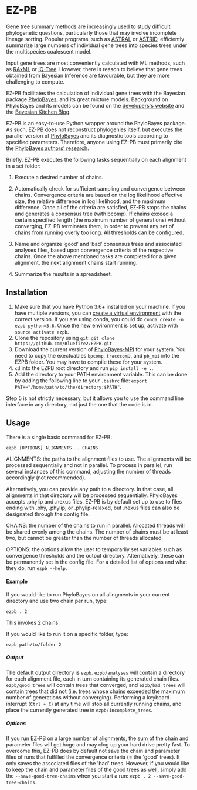 # EZ-PB

Gene tree summary methods are increasingly used to study difficult phylogenetic questions, particularly those that may involve incomplete lineage sorting. Popular programs, such as [ASTRAL](https://github.com/smirarab/ASTRAL) or [ASTRID](https://github.com/pranjalv123/ASTRID), efficiently summarize large numbers of individual gene trees into species trees under the multispecies coalescent model. 

Input gene trees are most conveniently calculated with ML methods, such as [RAxML](https://github.com/stamatak/standard-RAxML) or [IQ-Tree](https://github.com/Cibiv/IQ-TREE). However, there is reason to believe that gene trees obtained from Bayesian Inference are favourable, but they are more challenging to compute.

EZ-PB facilitates the calculation of individual gene trees with the Bayesian package [PhyloBayes](https://github.com/bayesiancook/phylobayes), and its great mixture models. Background on PhyloBayes and its models can be found on the [developers's website](http://www.atgc-montpellier.fr/phylobayes/) and the [Bayesian Kitchen Blog](http://bayesiancook.blogspot.com/).

EZ-PB is an easy-to-use Python wrapper around the PhyloBayes package. As such, EZ-PB does not reconstruct phylogenies itself, but executes the parallel version of [PhyloBayes](https://github.com/bayesiancook/pbmpi) and its diagnostic tools according to specified parameters. Therefore, anyone using EZ-PB must primarily cite the [PhyloBayes authors' research](http://www.atgc-montpellier.fr/phylobayes/paper.php). 

Briefly, EZ-PB executes the following tasks sequentially on each alignment in a set folder: 
  
1. Execute a desired number of chains.
      
2. Automatically check for sufficient sampling and convergence between chains. Convergence criteria are based on the log likelihood effective size, the relative difference in log likelihood, and the maximum difference. Once all of the criteria are satisfied, EZ-PB stops the chains and generates a consensus tree (with bcomp). If chains exceed a certain specified length (the maximum number of generations) without converging, EZ-PB terminates them, in order to prevent any set of chains from running overly too long. All thresholds can be configured.
            
3. Name and organize ‘good’ and ‘bad’ consensus trees and associated analyses files, based upon convergence criteria of the respective chains. Once the above mentioned tasks are completed for a given alignment, the next alignment chains start running.
      
4. Summarize the results in a spreadsheet.

## Installation

1. Make sure that you have Python 3.6+ installed on your machine. If you have multiple versions, you can [create a virtual environment](https://conda.io/docs/user-guide/tasks/manage-environments.html#creating-an-environment-with-commands) with the correct version. If you are using conda, you could do `conda create -n ezpb python=3.6`. Once the new environment is set up, activate with `source activate ezpb`.
2. Clone the repository using `git`: `git clone https://github.com/Bluefire2/EZPB.git`
3. Download the current version of [PhyloBayes-MPI](https://github.com/bayesiancook/pbmpi) for your system. You need to copy the exectuables `bpcomp`, `tracecom`p, and `pb_mpi` into the EZPB folder. You may have to compile these for your system.
4. `cd` into the EZPB root directory and run `pip install -e .`.
5. Add the directory to your PATH environment variable. This can be done by adding the following line to your `.bashrc` file: `export PATH="/home/path/to/the/directory:$PATH"`.

Step 5 is not strictly necessary, but it allows you to use the command line interface in any directory, not just the one that the code is in.

## Usage

There is a single basic command for EZ-PB:

`ezpb [OPTIONS] ALIGNMENTS... CHAINS`

ALIGNMENTS: the paths to the alignment files to use. The alignments will be processed sequentially and not in parallel. To process in parallel, run several instances of this command, adjusting the number of threads accordingly (not recommended).

Alternatively, you can provide any path to a directory. In that case, all alignments in that directory will be processed sequentially. PhyloBayes accepts .phylip and .nexus files. EZ-PB is by default set up to use to files ending with .phy, .phylip, or .phylip-relaxed, but .nexus files can also be designated through the config file.

CHAINS: the number of the chains to run in parallel. Allocated threads will be shared evenly among the chains. The number of chains must be at least two, but cannot be greater than the number of threads allocated.

OPTIONS: the options allow the user to temporarily set variables such as convergence thresholds and the output directory. Alternatively, these can be permanently set in the config file. For a detailed list of options and what they do, run `ezpb --help`.

#### Example

If you would like to run PhyloBayes on all alingments in your current directory and use two chain per run, type:

`ezpb . 2`

This invokes 2 chains.

If you would like to run it on a specific folder, type:

`ezpb path/to/folder 2`


##### Output
The default output directory is `ezpb`. `ezpb/analyses` will contain a directory for each alignment file, each in turn containing its generated chain files. `ezpb/good_trees` will contain trees that converged, and `ezpb/bad_trees` will contain trees that did not (i.e. trees whose chains exceeded the maximum number of generations without converging). Performing a keyboard interrupt (`Ctrl + C`) at any time will stop all currently running chains, and place the currently generated tree in `ezpb/incomplete_trees`.

##### Options
If you run EZ-PB on a large number of alignments, the sum of the chain and parameter files will get huge and may clog up your hard drive pretty fast. To overcome this, EZ-PB does by default not save the chain and parameter files of runs that fulfilled the convergence criteria (= the 'good' trees). It only saves the associated files of the 'bad' trees. However, if you would like to keep the chain and parameter files of the good trees as well, simply add the `--save-good-tree-chains` when you start a run: `ezpb . 2 --save-good-tree-chains`.

